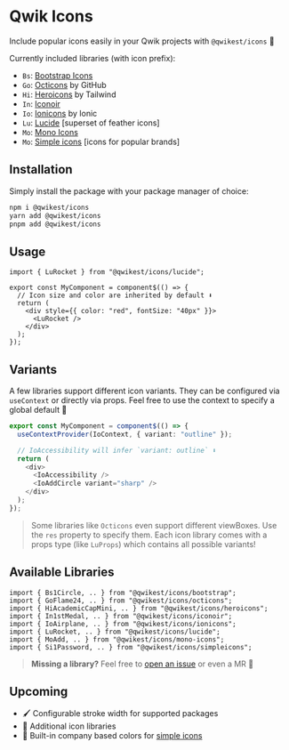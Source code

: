 # Qwik Icons

Include popular icons easily in your Qwik projects with `@qwikest/icons` 🚀

Currently included libraries (with icon prefix):

- `Bs`: [Bootstrap Icons](https://icons.getbootstrap.com/)
- `Go`: [Octicons](https://primer.style/design/foundations/icons/) by GitHub
- `Hi`: [Heroicons](https://heroicons.com/) by Tailwind
- `In`: [Iconoir](https://iconoir.com/)
- `Io`: [Ionicons](https://ionic.io/ionicons) by Ionic
- `Lu`: [Lucide](https://lucide.dev/) [superset of feather icons]
- `Mo`: [Mono Icons](https://icons.mono.company/)
- `Mo`: [Simple icons](https://simpleicons.org/) [icons for popular brands]

## Installation

Simply install the package with your package manager of choice:

```bash
npm i @qwikest/icons
yarn add @qwikest/icons
pnpm add @qwikest/icons
```

## Usage

```tsx
import { LuRocket } from "@qwikest/icons/lucide";

export const MyComponent = component$(() => {
  // Icon size and color are inherited by default ⬇️
  return (
    <div style={{ color: "red", fontSize: "40px" }}>
      <LuRocket />
    </div>
  );
});
```

## Variants

A few libraries support different icon variants.
They can be configured via `useContext` or directly via props.
Feel free to use the context to specify a global default 🙏

```ts
export const MyComponent = component$(() => {
  useContextProvider(IoContext, { variant: "outline" });

  // IoAccessibility will infer `variant: outline` ⬇️
  return (
    <div>
      <IoAccessibility />
      <IoAddCircle variant="sharp" />
    </div>
  );
});
```

> Some libraries like `Octicons` even support different viewBoxes. Use the `res` property to specify them. Each icon library comes with a props type (like `LuProps`) which contains all possible variants!

## Available Libraries

```tsx
import { Bs1Circle, .. } from "@qwikest/icons/bootstrap";
import { GoFlame24, .. } from "@qwikest/icons/octicons";
import { HiAcademicCapMini, .. } from "@qwikest/icons/heroicons";
import { In1stMedal, .. } from "@qwikest/icons/iconoir";
import { IoAirplane, .. } from "@qwikest/icons/ionicons";
import { LuRocket, .. } from "@qwikest/icons/lucide";
import { MoAdd, .. } from "@qwikest/icons/mono-icons";
import { Si1Password, .. } from "@qwikest/icons/simpleicons";
```

> **Missing a library?** Feel free to [open an issue](https://github.com/qwikest/icons/issues/new?title=Add%20Icon%20Pack:) or even a MR 🤝

## Upcoming

- 🖌️ Configurable stroke width for supported packages
- 🎁 Additional icon libraries
- 🎨 Built-in company based colors for [simple icons](https://simpleicons.org/)
